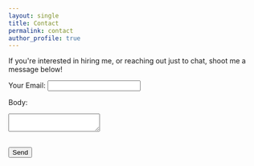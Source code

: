 ```yaml
---
layout: single
title: Contact
permalink: contact
author_profile: true
---
```


If you're interested in hiring me, or reaching out just to chat, shoot me a message below!

<form action="http://formspree.io/desk@justindirose.com" method="post">
  <label for="_replyto">Your Email: </label>
  <input type="email" class="form-control" name="_replyto">

  <label for="body">Body: </label>
  <textarea name="body" class="form-control"></textarea>

  <label for="submit"></label>
  <br />
  <input type="submit" class="btn btn-primary" value="Send">
</form>
